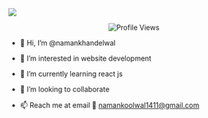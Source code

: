 <img align="center" src="https://user-images.githubusercontent.com/99413629/212354977-f1982553-e8c9-4fd8-8605-b06907901eec.gif">

<div align=center>
      
![Profile Views](https://komarev.com/ghpvc/?username=namankoolwal&color=219ebc&style=flat)

</div>

- 👋 Hi, I’m @namankhandelwal
- 👀 I’m interested in website development
- 🌱 I’m currently learning react js

- 💞️ I’m looking to collaborate 

- 📫 Reach me at email 📧 namankoolwal1411@gmail.com

<!---
namankoolwal/namankoolwal is a ✨ special ✨ repository because its `README.md` (this file) appears on your GitHub profile.
You can click the Preview link to take a look at your changes.
--->

